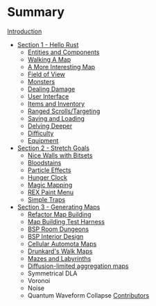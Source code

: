 # Summary

[Introduction](./chapter_0.md)

- [Section 1 - Hello Rust](./chapter_1.md)
    - [Entities and Components](./chapter_2.md)
    - [Walking A Map](./chapter_3.md)
    - [A More Interesting Map](./chapter_4.md)
    - [Field of View](./chapter_5.md)
    - [Monsters](./chapter_6.md)
    - [Dealing Damage](./chapter_7.md)
    - [User Interface](./chapter_8.md)
    - [Items and Inventory](./chapter_9.md)
    - [Ranged Scrolls/Targeting](./chapter_10.md)
    - [Saving and Loading](./chapter_11.md)
    - [Delving Deeper](./chapter_12.md)
    - [Difficulty](./chapter_13.md)
    - [Equipment](./chapter_14.md)
- [Section 2 - Stretch Goals](./chapter_15.md)
    - [Nice Walls with Bitsets](./chapter_16.md)
    - [Bloodstains](./chapter_17.md)
    - [Particle Effects](./chapter_18.md)
    - [Hunger Clock](./chapter_19.md)
    - [Magic Mapping](./chapter_20.md)
    - [REX Paint Menu](./chapter_21.md)
    - [Simple Traps](./chapter_22.md)
- [Section 3 - Generating Maps](./chapter23-prefix.md)
    - [Refactor Map Building](./chapter_23.md)
    - [Map Building Test Harness](./chapter_24.md)
    - [BSP Room Dungeons](./chapter_25.md)
    - [BSP Interior Design](./chapter_26.md)
    - [Cellular Automota Maps](./chapter_27.md)
    - [Drunkard's Walk Maps](./chapter_28.md)
    - [Mazes and Labyrinths](./chapter_29.md)
    - [Diffusion-limited aggregation maps](./chapter_30.md)
    - Symmetrical DLA
    - Voronoi
    - Noise
    - Quantum Waveform Collapse
[Contributors](./contributors.md)
